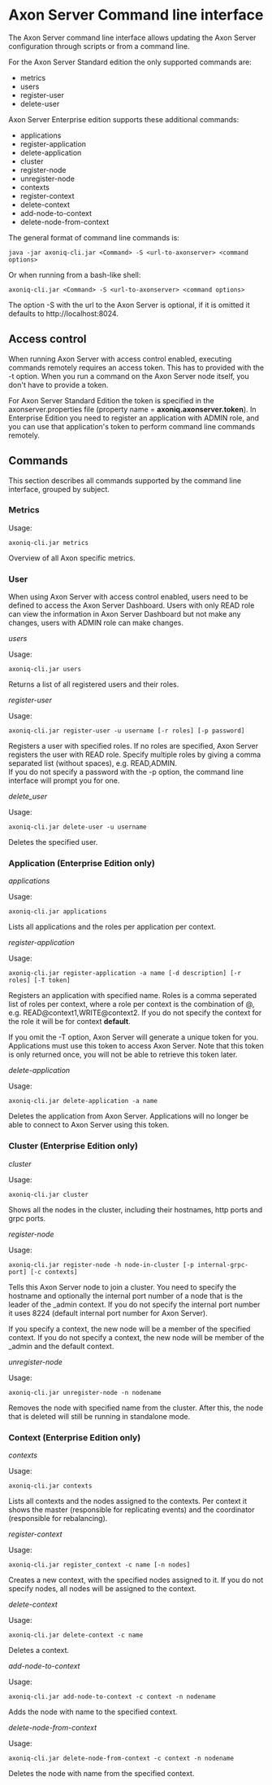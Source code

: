 # Axon Server Command line interface

The Axon Server command line interface allows updating the Axon Server configuration through scripts or from a command line.

For the Axon Server Standard edition the only supported commands are:

- metrics
- users
- register-user
- delete-user

Axon Server Enterprise edition supports these additional commands:

- applications
- register-application
- delete-application
- cluster
- register-node
- unregister-node
- contexts
- register-context
- delete-context
- add-node-to-context
- delete-node-from-context

The general format of command line commands is:

    java -jar axoniq-cli.jar <Command> -S <url-to-axonserver> <command options>
    
Or when running from a bash-like shell:

    axoniq-cli.jar <Command> -S <url-to-axonserver> <command options>
    
The option -S with the url to the Axon Server is optional, if it is omitted it defaults to http://localhost:8024.

## Access control

When running Axon Server with access control enabled, executing commands remotely requires an access token. 
This has to provided with the -t option. When you run a command on the Axon Server node itself, you don't have to provide 
a token.

For Axon Server Standard Edition the token is specified in the axonserver.properties file (property name = **axoniq.axonserver.token**).
In Enterprise Edition you need to register an application with ADMIN role, and you can use that application's token to
perform command line commands remotely. 

## Commands

This section describes all commands supported by the command line interface, grouped by subject.

### Metrics

Usage:

    axoniq-cli.jar metrics
    
Overview of all Axon specific metrics.

### User

When using Axon Server with access control enabled, users need to be defined to access the Axon Server Dashboard.
Users with only READ role can view the information in Axon Server Dashboard but not make any changes, users with ADMIN role
can make changes. 

_users_

Usage:

    axoniq-cli.jar users

Returns a list of all registered users and their roles.

_register-user_

Usage: 

    axoniq-cli.jar register-user -u username [-r roles] [-p password]
    
Registers a user with specified roles. If no roles are specified, Axon Server registers the user with READ role.
Specify multiple roles by giving a comma separated list (without spaces), e.g. READ,ADMIN.  
If you do not specify a password with the -p option, the command line interface will prompt you for one.

_delete_user_

Usage: 

    axoniq-cli.jar delete-user -u username 
    
Deletes the specified user.    


### Application (Enterprise Edition only)

_applications_

Usage:

    axoniq-cli.jar applications
    
Lists all applications and the roles per application per context.  

_register-application_

Usage:

    axoniq-cli.jar register-application -a name [-d description] [-r roles] [-T token]
    
Registers an application with specified name. Roles is a comma seperated list of roles per context, where a role per context 
is the combination of <Role>@<Context>, e.g. READ@context1,WRITE@context2. If you do not specify the context for the role it 
will be for context **default**.

If you omit the -T option, Axon Server will generate a unique token for you. Applications must use this token to access
Axon Server. Note that this token is only returned once, you will not be able to retrieve this token later. 
    
_delete-application_

Usage:

    axoniq-cli.jar delete-application -a name
    
Deletes the application from Axon Server. Applications will no longer be able to connect to Axon Server using this token.
     
### Cluster (Enterprise Edition only)

_cluster_

Usage:

    axoniq-cli.jar cluster

Shows all the nodes in the cluster, including their hostnames, http ports and grpc ports.

_register-node_

Usage:

    axoniq-cli.jar register-node -h node-in-cluster [-p internal-grpc-port] [-c contexts]
    
Tells this Axon Server node to join a cluster. 
You need to specify the hostname and optionally the internal port number of a node that is the leader of the _admin context. 
If you do not specify the internal port number it uses 8224 (default internal port number for Axon Server).


If you specify a context, the new node will be a member of the specified context. 
If you do not specify a context, the new node will be member of the _admin and the default context.    

_unregister-node_

Usage:

    axoniq-cli.jar unregister-node -n nodename
    
Removes the node with specified name from the cluster. After this, the node that is deleted will still be running in 
standalone mode.     

### Context (Enterprise Edition only)

_contexts_

Usage:

    axoniq-cli.jar contexts

Lists all contexts and the nodes assigned to the contexts. Per context it shows the master (responsible for replicating events) and the coordinator (responsible for rebalancing).

_register-context_

Usage:

    axoniq-cli.jar register_context -c name [-n nodes]
    
Creates a new context, with the specified nodes assigned to it. If you do not specify nodes, all nodes will be assigned to 
the context.     

_delete-context_

Usage:

    axoniq-cli.jar delete-context -c name
    
Deletes a context.    

_add-node-to-context_

Usage:

    axoniq-cli.jar add-node-to-context -c context -n nodename
    
Adds the node with name to the specified context.    

_delete-node-from-context_

Usage:

    axoniq-cli.jar delete-node-from-context -c context -n nodename
    
Deletes the node with name from the specified context.    

 